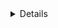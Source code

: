 <details>
    <h3 style="display:inline-block"><summary>Longest Common Subsequence</summary></h3>
    
    ```python
        import cpalgo
    
        cpalgo.longest_common_subsequence(s1,s2)
    
    ```
</details>
